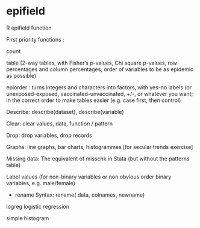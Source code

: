 # epifield
R epifield function 


First priority functions :

count

table (2-way tables, with Fisher’s p-values, Chi square p-values, row percentages and column percentages; order of variables to be as epidemio as possible)

epiorder : turns integers and characters into factors, with yes-no labels (or unexposed-exposed, vaccinated-unvaccinated, +/-, or whatever you want; in the correct order to make tables easier (e.g. case first, then control)

Describe: describe(dataset), describe(variable)

Clear: clear values, data, function / pattern

Drop: drop variables, drop records

Graphs: line graphs, bar charts, histogrammes [for secular trends exercise]

Missing data: The equivalent of misschk in Stata (but without the patterns table)

Label values (for non-binary variables or non obvious order binary variables, e.g. male/female)

- rename 
  Syntax: rename( data, colnames, newname)

logreg  logistic regression

simple histogram 
